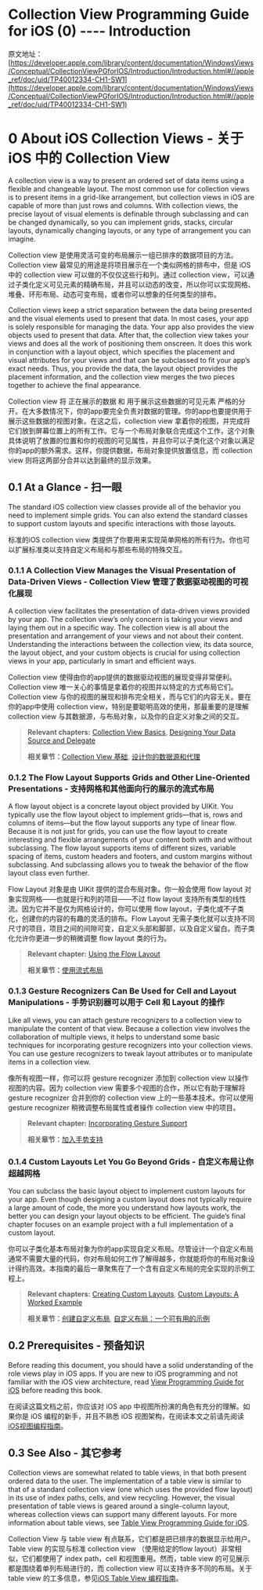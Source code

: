 # Collection View Programming Guide for iOS (0) ---- Introduction

原文地址：
[https://developer.apple.com/library/content/documentation/WindowsViews/Conceptual/CollectionViewPGforIOS/Introduction/Introduction.html#//apple_ref/doc/uid/TP40012334-CH1-SW1](https://developer.apple.com/library/content/documentation/WindowsViews/Conceptual/CollectionViewPGforIOS/Introduction/Introduction.html#//apple_ref/doc/uid/TP40012334-CH1-SW1)

# 0 About iOS Collection Views - 关于 iOS 中的 Collection View

A collection view is a way to present an ordered set of data items using a flexible and changeable layout. The most common use for collection views is to present items in a grid-like arrangement, but collection views in iOS are capable of more than just rows and columns. With collection views, the precise layout of visual elements is definable through subclassing and can be changed dynamically, so you can implement grids, stacks, circular layouts, dynamically changing layouts, or any type of arrangement you can imagine.

Collection view 是使用灵活可变的布局展示一组已排序的数据项目的方法。Collection view 最常见的用途是将项目展示在一个类似网格的排布中，但是 iOS 中的 collection view 可以做的不仅仅这些行和列。通过 collection view，可以通过子类化定义可见元素的精确布局，并且可以动态的改变，所以你可以实现网格、堆叠、环形布局、动态可变布局，或者你可以想象的任何类型的排布。

Collection views keep a strict separation between the data being presented and the visual elements used to present that data. In most cases, your app is solely responsible for managing the data. Your app also provides the view objects used to present that data. After that, the collection view takes your views and does all the work of positioning them onscreen. It does this work in conjunction with a layout object, which specifies the placement and visual attributes for your views and that can be subclassed to fit your app’s exact needs. Thus, you provide the data, the layout object provides the placement information, and the collection view merges the two pieces together to achieve the final appearance.

Collection view 将 正在展示的数据 和 用于展示这些数据的可见元素 严格的分开。在大多数情况下，你的app要完全负责对数据的管理。你的app也要提供用于展示这些数据的视图对象。在这之后，collection view 拿着你的视图，并完成将它们放到屏幕位置上的所有工作。它与一个布局对象联合完成这个工作，这个对象具体说明了放置的位置和你的视图的可见属性，并且你可以子类化这个对象以满足你的app的额外需求。这样，你提供数据，布局对象提供放置信息，而 collection view 则将这两部分合并以达到最终的显示效果。

## 0.1 At a Glance - 扫一眼

The standard iOS collection view classes provide all of the behavior you need to implement simple grids. You can also extend the standard classes to support custom layouts and specific interactions with those layouts.

标准的iOS collection view 类提供了你要用来实现简单网格的所有行为。你也可以扩展标准类以支持自定义布局和与那些布局的特殊交互。

### 0.1.1 A Collection View Manages the Visual Presentation of Data-Driven Views - Collection View 管理了数据驱动视图的可视化展现

A collection view facilitates the presentation of data-driven views provided by your app. The collection view’s only concern is taking your views and laying them out in a specific way. The collection view is all about the presentation and arrangement of your views and not about their content. Understanding the interactions between the collection view, its data source, the layout object, and your custom objects is crucial for using collection views in your app, particularly in smart and efficient ways.

Collection view 使得由你的app提供的数据驱动视图的展现变得非常便利。Collection view 唯一关心的事情是拿着你的视图并以特定的方式布局它们。Collection view 与你的视图的展现和排布完全相关，而与它们的内容无关。要在你的app中使用 collection view，特别是要聪明高效的使用，那最重要的是理解 collection view 与其数据源，与布局对象，以及你的自定义对象之间的交互。

> **Relevant chapters:** [Collection View Basics](https://developer.apple.com/library/content/documentation/WindowsViews/Conceptual/CollectionViewPGforIOS/CollectionViewBasics/CollectionViewBasics.html#//apple_ref/doc/uid/TP40012334-CH2-SW1), [Designing Your Data Source and Delegate](https://developer.apple.com/library/content/documentation/WindowsViews/Conceptual/CollectionViewPGforIOS/CreatingCellsandViews/CreatingCellsandViews.html#//apple_ref/doc/uid/TP40012334-CH7-SW1)
> 
> **相关章节：**[Collection View 基础](https://developer.apple.com/library/content/documentation/WindowsViews/Conceptual/CollectionViewPGforIOS/CollectionViewBasics/CollectionViewBasics.html#//apple_ref/doc/uid/TP40012334-CH2-SW1), [设计你的数据源和代理](https://developer.apple.com/library/content/documentation/WindowsViews/Conceptual/CollectionViewPGforIOS/CreatingCellsandViews/CreatingCellsandViews.html#//apple_ref/doc/uid/TP40012334-CH7-SW1)

### 0.1.2 The Flow Layout Supports Grids and Other Line-Oriented Presentations - 支持网格和其他面向行的展示的流式布局

A flow layout object is a concrete layout object provided by UIKit. You typically use the flow layout object to implement grids—that is, rows and columns of items—but the flow layout supports any type of linear flow. Because it is not just for grids, you can use the flow layout to create interesting and flexible arrangements of your content both with and without subclassing. The flow layout supports items of different sizes, variable spacing of items, custom headers and footers, and custom margins without subclassing. And subclassing allows you to tweak the behavior of the flow layout class even further.

Flow Layout 对象是由 UIKit 提供的混合布局对象。你一般会使用 flow layout 对象实现网格——也就是行和列的项目——不过 flow layout 支持所有类型的线性流。因为它并不是仅为网格设计的，你可以使用 flow layout，子类化或不子类化，创建你的内容的有趣的灵活的排布。Flow Layout 无需子类化就可以支持不同尺寸的项目，项目之间的间隙可变，自定义头部和脚部，以及自定义留白。而子类化允许你更进一步的稍微调整 flow layout 类的行为。

> **Relevant chapter:** [Using the Flow Layout](https://developer.apple.com/library/content/documentation/WindowsViews/Conceptual/CollectionViewPGforIOS/UsingtheFlowLayout/UsingtheFlowLayout.html#//apple_ref/doc/uid/TP40012334-CH3-SW1)
> 
> **相关章节：**[使用流式布局](https://developer.apple.com/library/content/documentation/WindowsViews/Conceptual/CollectionViewPGforIOS/UsingtheFlowLayout/UsingtheFlowLayout.html#//apple_ref/doc/uid/TP40012334-CH3-SW1)

### 0.1.3 Gesture Recognizers Can Be Used for Cell and Layout Manipulations - 手势识别器可以用于 Cell 和 Layout 的操作

Like all views, you can attach gesture recognizers to a collection view to manipulate the content of that view. Because a collection view involves the collaboration of multiple views, it helps to understand some basic techniques for incorporating gesture recognizers into your collection views. You can use gesture recognizers to tweak layout attributes or to manipulate items in a collection view.

像所有视图一样，你可以将 gesture recognizer 添加到 collection view 以操作视图的内容。因为 collection view 需要多个视图的合作，所以它有助于理解将 gesture recognizer 合并到你的 collection view 上的一些基本技术。你可以使用 gesture recognizer 稍微调整布局属性或者操作 collection view 中的项目。

> **Relevant chapter:** [Incorporating Gesture Support](https://developer.apple.com/library/content/documentation/WindowsViews/Conceptual/CollectionViewPGforIOS/IncorporatingGestureSupport/IncorporatingGestureSupport.html#//apple_ref/doc/uid/TP40012334-CH4-SW1)
> 
> **相关章节：**[加入手势支持](https://developer.apple.com/library/content/documentation/WindowsViews/Conceptual/CollectionViewPGforIOS/IncorporatingGestureSupport/IncorporatingGestureSupport.html#//apple_ref/doc/uid/TP40012334-CH4-SW1)

### 0.1.4 Custom Layouts Let You Go Beyond Grids - 自定义布局让你超越网格

You can subclass the basic layout object to implement custom layouts for your app. Even though designing a custom layout does not typically require a large amount of code, the more you understand how layouts work, the better you can design your layout objects to be efficient. The guide’s final chapter focuses on an example project with a full implementation of a custom layout.

你可以子类化基本布局对象为你的app实现自定义布局。尽管设计一个自定义布局通常不需要大量的代码，你对布局如何工作了解得越多，你就能将你的布局对象设计得约高效。本指南的最后一章聚焦在了一个含有自定义布局的完全实现的示例工程上。

> **Relevant chapters:** [Creating Custom Layouts](https://developer.apple.com/library/content/documentation/WindowsViews/Conceptual/CollectionViewPGforIOS/CreatingCustomLayouts/CreatingCustomLayouts.html#//apple_ref/doc/uid/TP40012334-CH5-SW1), [Custom Layouts: A Worked Example](https://developer.apple.com/library/content/documentation/WindowsViews/Conceptual/CollectionViewPGforIOS/AWorkedExample/AWorkedExample.html#//apple_ref/doc/uid/TP40012334-CH8-SW6)
> 
> **相关章节：**[创建自定义布局](https://developer.apple.com/library/content/documentation/WindowsViews/Conceptual/CollectionViewPGforIOS/CreatingCustomLayouts/CreatingCustomLayouts.html#//apple_ref/doc/uid/TP40012334-CH5-SW1), [自定义布局：一个可有用的示例](https://developer.apple.com/library/content/documentation/WindowsViews/Conceptual/CollectionViewPGforIOS/AWorkedExample/AWorkedExample.html#//apple_ref/doc/uid/TP40012334-CH8-SW6)

## 0.2 Prerequisites - 预备知识

Before reading this document, you should have a solid understanding of the role views play in iOS apps. If you are new to iOS programming and not familiar with the iOS view architecture, read [View Programming Guide for iOS](https://developer.apple.com/library/content/documentation/WindowsViews/Conceptual/ViewPG_iPhoneOS/Introduction/Introduction.html#//apple_ref/doc/uid/TP40009503) before reading this book.

在阅读这篇文档之前，你应该对 iOS app 中视图所扮演的角色有充分的理解。如果你是 iOS 编程的新手，并且不熟悉 iOS 视图架构，在阅读本文之前请先阅读 [iOS视图编程指南](https://developer.apple.com/library/content/documentation/WindowsViews/Conceptual/ViewPG_iPhoneOS/Introduction/Introduction.html#//apple_ref/doc/uid/TP40009503)。

## 0.3 See Also - 其它参考

Collection views are somewhat related to table views, in that both present ordered data to the user. The implementation of a table view is similar to that of a standard collection view (one which uses the provided flow layout) in its use of index paths, cells, and view recycling. However, the visual presentation of table views is geared around a single-column layout, whereas collection views can support many different layouts. For more information about table views, see [Table View Programming Guide for iOS](https://developer.apple.com/library/content/documentation/UserExperience/Conceptual/TableView_iPhone/AboutTableViewsiPhone/AboutTableViewsiPhone.html#//apple_ref/doc/uid/TP40007451).

Collection View 与 table view 有点联系，它们都是把已排序的数据显示给用户。Table view 的实现与标准 collection view （使用给定的flow layout）非常相似，它们都使用了 index path，cell 和视图重用。然而，table view 的可见展示都是围绕着单列布局进行的，而 collection view 可以支持许多不同的布局。关于 table view 的工多信息，参见[iOS Table View 编程指南](https://developer.apple.com/library/content/documentation/UserExperience/Conceptual/TableView_iPhone/AboutTableViewsiPhone/AboutTableViewsiPhone.html#//apple_ref/doc/uid/TP40007451)。